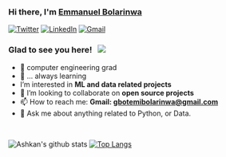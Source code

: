 ### Hi there, I'm <a href="https://www.linkedin.com/in/emmanuel-bolarinwa/" target="_blank">Emmanuel Bolarinwa</a> <img src="https://media.giphy.com/media/hvRJCLFzcasrR4ia7z/giphy.gif" width="12px">

[![Twitter](https://img.shields.io/badge/Twitter-%231DA1F2.svg?style=for-the-badge&logo=Twitter&logoColor=white)](https://twitter.com/_oluwagbotty)
[![LinkedIn](https://img.shields.io/badge/linkedin-%230077B5.svg?style=for-the-badge&logo=linkedin&logoColor=white)](https://www.linkedin.com/in/emmanuel-bolarinwa/)
[![Gmail](https://img.shields.io/badge/Gmail-D14836?style=for-the-badge&logo=gmail&logoColor=white)](mailto:gbotemibolarinwa@gmail.com)

### Glad to see you here! &nbsp; ![](https://visitor-badge.glitch.me/badge?page_id=GbotemiB.GbotemiB)

- 📖 computer engineering grad
- 🌱 ... always learning
- I’m interested in **ML and data related projects**
- 👯 I’m looking to collaborate on **open source projects**
- 📫 How to reach me: **Gmail: gbotemibolarinwa@gmail.com**
- 💬 Ask me about anything related to Python, or Data.

<br>

![Ashkan's github stats](https://github-readme-stats.vercel.app/api?username=gbotemib&show_icons=true&theme=default) [![Top Langs](https://github-readme-stats.vercel.app/api/top-langs/?username=gbotemib&layout=compact&hide=jupyter%20notebook)](https://github.com/gbotemib/gbotemib)

<!--
**onifs10/onifs10** is a ✨ _special_ ✨ repository because its `README.md` (this file) appears on your GitHub profile.

Here are some ideas to get you started:

- 🔭 I’m currently working on ...
- 🌱 I’m currently learning ...
- 👯 I’m looking to collaborate on ...
- 🤔 I’m looking for help with ...
- 💬 Ask me about ...
- 📫 How to reach me: ...
- 😄 Pronouns: ...
- ⚡ Fun fact: ...
-->

